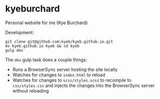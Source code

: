 # kyeburchard

Personal website for me (Kye Burchard)

Development:
```
git clone git@github.com:kyeb/kyeb.github.io.git
mv kyeb.github.io kyeb && cd kyeb
gulp dev
```

The `dev` gulp task does a couple things:
- Runs a BrowserSync server hosting the site locally
- Watches for changes to `index.html` to reload
- Watches for changes to `scss/styles.scss` to recompile to `css/styles.css`
and injects the changes into the BrowserSync server without reloading

